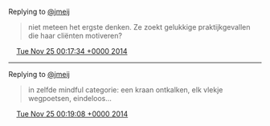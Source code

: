 Replying to [@jmeij](https://twitter.com/@jmeij/status/536940154452443136)

> niet meteen het ergste denken\. Ze zoekt gelukkige praktijkgevallen die haar cliënten motiveren?

<img src="../../media/tweet.ico" width="12" /> [Tue Nov 25 00:17:34 +0000 2014](https://twitter.com/DromerDenker/status/537037341022748672)

----

Replying to [@jmeij](https://twitter.com/@jmeij/status/536562206109093890)

> in zelfde mindful categorie: een kraan ontkalken, elk vlekje wegpoetsen, eindeloos\.\.\.

<img src="../../media/tweet.ico" width="12" /> [Tue Nov 25 00:19:08 +0000 2014](https://twitter.com/DromerDenker/status/537037733852880896)